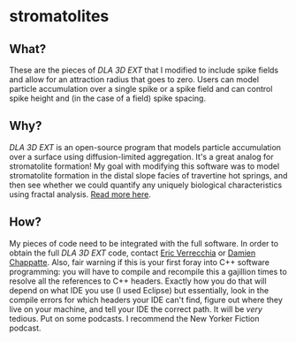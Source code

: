 # stromatolites
## What?
These are the pieces of _DLA 3D EXT_ that I modified to include spike fields and allow for an attraction radius that goes to zero. Users can model particle accumulation over a single spike or a spike field and can control spike height and (in the case of a field) spike spacing.

## Why?
_DLA 3D EXT_ is an open-source program that models particle accumulation over a surface using diffusion-limited aggregation. It's a great analog for stromatolite formation! My goal with modifying this software was to model stromatolite formation in the distal slope facies of travertine hot springs, and then see whether we could quantify any uniquely biological characteristics using fractal analysis. <a href="https://scholarworks.umt.edu/etd/11766/">Read more here</a>.

## How?
My pieces of code need to be integrated with the full software. In order to obtain the full _DLA 3D EXT_ code, contact <a href="https://www.researchgate.net/profile/Eric_Verrecchia">Eric Verrecchia</a> or <a href="https://ch.linkedin.com/in/damien-chappatte-27087323">Damien Chappatte</a>. Also, fair warning if this is your first foray into C++ software programming: you will have to compile and recompile this a gajillion times to resolve all the references to C++ headers. Exactly how you do that will depend on what IDE you use (I used Eclipse) but essentially, look in the compile errors for which headers your IDE can't find, figure out where they live on your machine, and tell your IDE the correct path. It will be _very_ tedious. Put on some podcasts. I recommend the New Yorker Fiction podcast.

